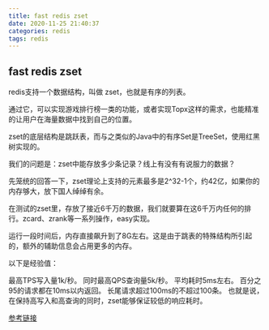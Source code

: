```yaml
---
title: fast redis zset
date: 2020-11-25 21:40:37
categories: redis
tags: redis
---
```


## fast redis zset

redis支持一个数据结构，叫做 zset，也就是有序的列表。

通过它，可以实现游戏排行榜一类的功能，或者实现Topx这样的需求，也能精准的让用户在海量数据中找到自己的位置。

zset的底层结构是跳跃表，而与之类似的Java中的有序Set是TreeSet，使用红黑树实现的。

我们的问题是：zset中能存放多少条记录？线上有没有有说服力的数据？

先笼统的回答一下，zset理论上支持的元素最多是2^32-1个，约42亿，如果你的内存够大，放下国人绰绰有余。

在测试的zset里，存放了接近6千万的数据，我们就要算在这6千万内任何的排行。zcard、zrank等一系列操作，easy实现。

运行一段时间后，内存直接飙升到了8G左右。这是由于跳表的特殊结构所引起的，额外的辅助信息会占用更多的内存。

以下是经验值：

最高TPS写入量1k/秒。
同时最高QPS查询量5k/秒。
平均耗时5ms左右。
百分之95的请求都在10ms以内返回。
长尾请求超过100ms的不超过100条。
也就是说，在保持高写入和高查询的同时，zset能够保证较低的响应耗时。

[参考链接](https://zhuanlan.zhihu.com/p/153047528?utm_source=wechat_session)
